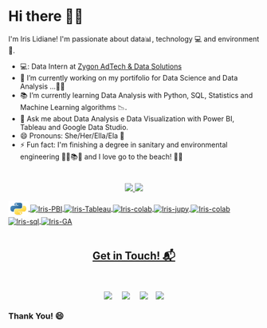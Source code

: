 # Hi there 👋🖖

I'm Iris Lidiane! I'm passionate about data📊, technology 💻 and  environment🌱. 

- 💻: Data Intern at [Zygon AdTech & Data Solutions](https://www.linkedin.com/company/zygon-adtech-data/?originalSubdomain=br)
- 🔭 I’m currently working on my portifolio for Data Science and Data Analysis ...👩‍💻
- 📚 I’m currently learning Data Analysis with Python, SQL, Statistics and Machine Learning algorithms 📉.
- 💬 Ask me about Data Analysis e Data Visualization with Power BI, Tableau and Google Data Studio.
- 😄 Pronouns: She/Her/Ella/Ela 🌈
- ⚡ Fun fact: I'm finishing a degree in sanitary and environmental engineering 👷‍♀️📚🌱 and I love go to the beach! 🛶🤿
#

<div align="center">
  <a href="https://github.com/irislidiane">
  <img height="180em" src="https://github-readme-stats.vercel.app/api?username=irislidiane&show_icons=true&theme=dark&include_all_commits=true&count_private=true"/>
  <img height="180em" src="https://github-readme-stats.vercel.app/api/top-langs/?username=irislidiane&layout=compact&langs_count=7&theme=dark"/>
</div>
  
  <div style="display: inline_block"><br>
   <img align="center" alt="Iris-Python" height="30" width="40" src="https://raw.githubusercontent.com/devicons/devicon/master/icons/python/python-original.svg">
   <img align="center" alt="Iris-PBI" height="30" width="90" src="https://img.shields.io/badge/PowerBI-F2C811?style=for-the-badge&logo=Power%20BI&logoColor=white">
   <img align="center" alt="Iris-Tableau" height="30" width="90" src="https://img.shields.io/badge/Tableau-E97627?style=for-the-badge&logo=Tableau&logoColor=white">
   <img align="center" alt="Iris-colab" height="30" width="90" src="https://img.shields.io/badge/Colab-F9AB00?style=for-the-badge&logo=googlecolab&color=525252">
   <img align="center" alt="Iris-jupy" height="30" width="100" src="https://img.shields.io/badge/Jupyter-F37626.svg?&style=for-the-badge&logo=Jupyter&logoColor=white">
    <img align="center" alt="Iris-colab" height="30" width="90" src="https://img.shields.io/badge/Pandas-2C2D72?style=for-the-badge&logo=pandas&logoColor=white">
   <img align="center" alt="Iris-sql" height="30" width="140" src="https://img.shields.io/badge/Microsoft%20SQL%20Server-CC2927?style=for-the-badge&logo=microsoft%20sql%20server&logoColor=white">
   <img align="center" alt="Iris-GA" height="30" width="140" src="https://img.shields.io/badge/Google%20Analytics-E37400?style=for-the-badge&logo=google%20analytics&logoColor=white">

</div> 
  
<Br>
<h2 align="center">Get in Touch! 📬</h2>
<Br>
<p align="center">
<a href="https://www.linkedin.com/in/iris-lidiane/" target="blank"><img align="center" src="https://img.shields.io/badge/LinkedIn-0077B5?style=for-the-badge&logo=linkedin&logoColor=white" /></a> &nbsp;&nbsp;&nbsp;  <a href="mailto:irislidiane.eng@gmail.com" target="blank"><img align="center" src="https://img.shields.io/badge/Gmail-D14836?style=for-the-badge&logo=gmail&logoColor=white" /></a>    &nbsp;&nbsp;&nbsp;       <a href="https://github.com/irislidiane" target="blank"><img align="center" src="https://img.shields.io/badge/GitHub-100000?style=for-the-badge&logo=github&logoColor=white" /></a>&nbsp;&nbsp;&nbsp;       <a href="https://www.behance.net/irissantos11" target="blank"><img align="center" src="https://img.shields.io/badge/-Behance-blue?style=for-the-badge&logo=behance&logoColor=white" /></a>
</p>

### Thank You! 😄

